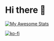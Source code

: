 # Hi there 👋

[![My Awesome Stats](https://awesome-github-stats.azurewebsites.net/user-stats/lavishsphere?cardType=level&theme=dark&preferLogin=true)](https://git.io/awesome-stats-card)

[![ko-fi](https://ko-fi.com/img/githubbutton_sm.svg)](https://ko-fi.com/J3J4TK1CU)
<!--
**LavishSphere/LavishSphere** is a ✨ _special_ ✨ repository because its `README.md` (this file) appears on your GitHub profile.

Here are some ideas to get you started:

- 🔭 I’m currently working on ...
- 🌱 I’m currently learning ...
- 👯 I’m looking to collaborate on ...
- 🤔 I’m looking for help with ...
- 💬 Ask me about ...
- 📫 How to reach me: ...
- 😄 Pronouns: ...
- ⚡ Fun fact: ...
-->
